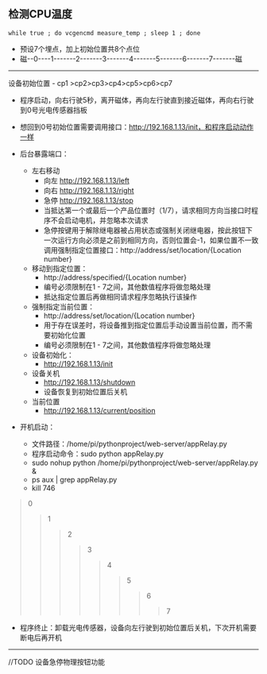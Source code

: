 ## 检测CPU温度
```shell script
while true ; do vcgencmd measure_temp ; sleep 1 ; done
```


* 预设7个埋点，加上初始位置共8个点位
* 磁--0----1-------2-------3-------4-------5-------6-------7-------磁
---

设备初始位置 - cp1 >cp2>cp3>cp4>cp5>cp6>cp7 
* 程序启动，向右行驶5秒，离开磁体，再向左行驶直到接近磁体，再向右行驶到0号光电传感器挡板
* 想回到0号初始位置需要调用接口：http://192.168.1.13/init，和程序启动动作一样
* 后台暴露端口：
    * 左右移动
        * 向左 http://192.168.1.13/left
        * 向右 http://192.168.1.13/right
        * 急停 http://192.168.1.13/stop
        * 当抵达第一个或最后一个产品位置时（1/7），请求相同方向当接口时程序不会启动电机，并忽略本次请求
        * 急停按键用于解除继电器被占用状态或强制关闭继电器，按此按钮下一次运行方向必须是之前到相同方向，否则位置会-1，如果位置不一致调用强制指定位置接口：http://address/set/location/{Location number}
    * 移动到指定位置：
        * http://address/specified/{Location number}
        * 编号必须限制在1 - 7之间，其他数值程序将做忽略处理
        * 抵达指定位置后再做相同请求程序忽略执行该操作
    * 强制指定当前位置：
        * http://address/set/location/{Location number}
        * 用于存在误差时，将设备推到指定位置后手动设置当前位置，而不需要初始化位置
        * 编号必须限制在1 - 7之间，其他数值程序将做忽略处理
    * 设备初始化：
        * http://192.168.1.13/init
    * 设备关机
        * http://192.168.1.13/shutdown
        * 设备恢复到初始位置后关机
    * 当前位置
        * http://192.168.1.13/current/position
    
* 开机启动：
    * 文件路径：/home/pi/pythonproject/web-server/appRelay.py 
    * 程序启动命令：sudo python appRelay.py 
    * sudo nohup python /home/pi/pythonproject/web-server/appRelay.py &
    * ps aux | grep appRelay.py
    * kill 746
    
    
    

         
        
>0
>>1
>>>2
>>>>3
>>>>>4
>>>>>>5
>>>>>>>6
>>>>>>>>7
* 程序终止：卸载光电传感器，设备向左行驶到初始位置后关机，下次开机需要断电后再开机
---
//TODO 设备急停物理按钮功能

